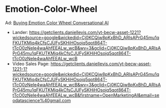 # Emotion-Color-Wheel
Ad: [Buying Emotion Color Wheel Conversational AI](https://youtu.be/eg-SMuzCxEs)
- Lander: https://getclients.daniellevis.com/yt-becw-asset-1221?wickedsource=google&wickedid=Cj0KCQjw8pKxBhD_ARIsAPrG45mu1qFKUTKMiq4kCfsCJUFySKHiHOsojq5qot864T-tTcO0zNeIe4waAhfEEALw_wcB&wv=3&gclid=Cj0KCQjw8pKxBhD_ARIsAPrG45mu1qFKUTKMiq4kCfsCJUFySKHiHOsojq5qot864T-tTcO0zNeIe4waAhfEEALw_wcB
- Video Sales Page: https://getclients.daniellevis.com/yt-becw-asset-1221-1?wickedsource=google&wickedid=Cj0KCQjw8pKxBhD_ARIsAPrG45mu1qFKUTKMiq4kCfsCJUFySKHiHOsojq5qot864T-tTcO0zNeIe4waAhfEEALw_wcB&wv=3&gclid=Cj0KCQjw8pKxBhD_ARIsAPrG45mu1qFKUTKMiq4kCfsCJUFySKHiHOsojq5qot864T-tTcO0zNeIe4waAhfEEALw_wcB&firstname=OpenMarketingAI&email=seodatascience%40gmail.com

